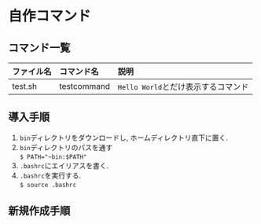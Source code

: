 # 自作コマンド
## コマンド一覧
|ファイル名|コマンド名|説明|
|:--------|:--------|:----|
|test.sh|testcommand|`Hello World`とだけ表示するコマンド|

## 導入手順
1. `bin`ディレクトリをダウンロードし, ホームディレクトリ直下に置く.
2. `bin`ディレクトリのパスを通す  
`$ PATH="~bin:$PATH"`
3. `.bashrc`にエイリアスを書く.
4. `.bashrc`を実行する.  
`$ source .bashrc`

## 新規作成手順
